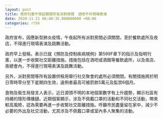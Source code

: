 ```yaml
---
layout: post
title: 政府刊憲午夜起關閉所有派對房間　酒吧不作現場表演
date: 2020-11-21 06:40:35.000000000 +08:00
categories: rthk
---
```


政府宣布，因應新型肺炎疫情，午夜起所有派對房間必須關閉，至於餐飲處所及夜店，不得進行現場表演及跳舞活動。

政府早上發稿，表示已就《預防及控制疾病規例》第599F章下的指示及指明刊憲，以進一步收緊社交距離措施。措施包括在酒吧或酒館等餐飲處所，以及夜店、夜總會內，不得進行現場表演及跳舞活動。

另外，派對房間等所有設置供租用舉行社交聚會的處所必須關閉。有關措施將於明日零時零分至下星期四生效，違例者最高可被罰款5萬元及監禁6個月。

食物及衞生局發言人表示，近日源頭不明的本地個案數字有上升趨勢，顯示社區有持續的隱形傳播鏈。近期個案顯示，涉及不佩戴口罩的活動和不同社交活動，帶來較高風險，認為需要再進一步收緊社交距離措施。呼籲市民盡量留在家中，減少不必要的外出及社交活動，尤其涉及不佩戴口罩或室內多人聚集的活動。
